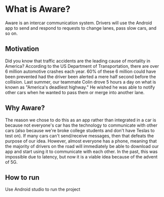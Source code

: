 # What is Aware? 
Aware is an intercar communication system. Drivers will use the Android app to send and respond to requests to change lanes, pass slow cars, and so on. 

## Motivation
Did you know that traffic accidents are the leading cause of mortality in America? According to the US Department of Transportation, there are over 6 million automotive crashes each year. 60% of these 6 million could have been prevented had the driver been alerted a mere half second before the collision. Last summer, our teammate Colin drove 5 hours a day on what is known as "America's deadliest highway." He wished he was able to notify other cars when he wanted to pass them or merge into another lane.

## Why Aware?
The reason we chose to do this as an app rather than integrated in a car is because not everyone's car has the technology to communicate with other cars (also because we're broke college students and don't have Teslas to test on). If many cars can't send/receive messages, then that defeats the purpose of our idea. However, almost everyone has a phone, meaning that the majority of drivers on the road will immediately be able to download our app and start using it to communicate with each other. In the past, this was impossible due to latency, but now it is a viable idea because of the advent of 5G.

## How to run
Use Android studio to run the project
